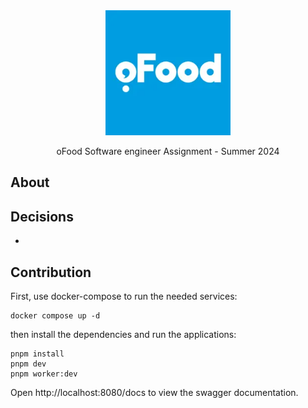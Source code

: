 <div align="center">
  <a href="https://github.com/always-maap/oFood-Assignment">
    <img src="./docs/ofood.webp" alt="oFood logo" width="200px" />
  </a>

  <p>oFood Software engineer Assignment - Summer 2024</p>
</div>

## About

## Decisions

-

## Contribution

First, use docker-compose to run the needed services:

```
docker compose up -d
```

then install the dependencies and run the applications:

```
pnpm install
pnpm dev
pnpm worker:dev
```

Open http://localhost:8080/docs to view the swagger documentation.
